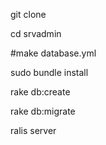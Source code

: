 
git clone

cd srvadmin

#make database.yml

sudo bundle install

rake db:create

rake db:migrate

ralis server
